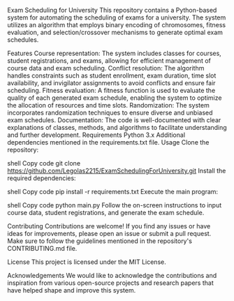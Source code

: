 Exam Scheduling for University
This repository contains a Python-based system for automating the scheduling of exams for a university. The system utilizes an algorithm that employs binary encoding of chromosomes, fitness evaluation, and selection/crossover mechanisms to generate optimal exam schedules.

Features
Course representation: The system includes classes for courses, student registrations, and exams, allowing for efficient management of course data and exam scheduling.
Conflict resolution: The algorithm handles constraints such as student enrollment, exam duration, time slot availability, and invigilator assignments to avoid conflicts and ensure fair scheduling.
Fitness evaluation: A fitness function is used to evaluate the quality of each generated exam schedule, enabling the system to optimize the allocation of resources and time slots.
Randomization: The system incorporates randomization techniques to ensure diverse and unbiased exam schedules.
Documentation: The code is well-documented with clear explanations of classes, methods, and algorithms to facilitate understanding and further development.
Requirements
Python 3.x
Additional dependencies mentioned in the requirements.txt file.
Usage
Clone the repository:

shell
Copy code
git clone https://github.com/Legolas2215/ExamSchedulingForUniversity.git
Install the required dependencies:

shell
Copy code
pip install -r requirements.txt
Execute the main program:

shell
Copy code
python main.py
Follow the on-screen instructions to input course data, student registrations, and generate the exam schedule.

Contributing
Contributions are welcome! If you find any issues or have ideas for improvements, please open an issue or submit a pull request. Make sure to follow the guidelines mentioned in the repository's CONTRIBUTING.md file.

License
This project is licensed under the MIT License.

Acknowledgements
We would like to acknowledge the contributions and inspiration from various open-source projects and research papers that have helped shape and improve this system.
